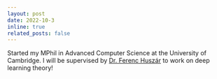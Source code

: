 ```yaml
---
layout: post
date: 2022-10-3
inline: true
related_posts: false
---
```


Started my MPhil in Advanced Computer Science at the University of Cambridge. I will be supervised by [Dr. Ferenc Huszár](https://www.inference.vc/) to work on deep learning theory!
